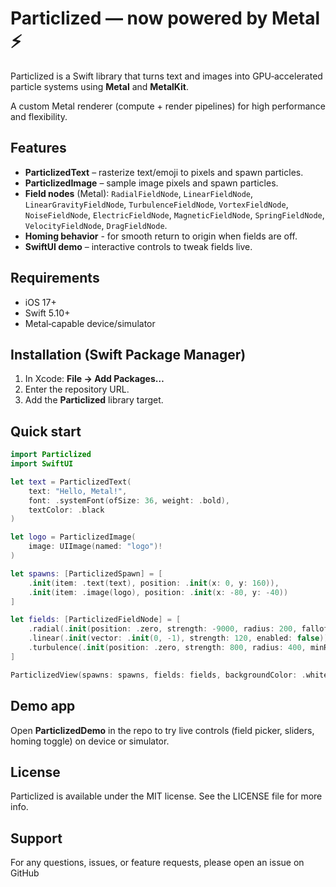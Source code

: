 # Particlized — now powered by Metal ⚡️

Particlized is a Swift library that turns text and images into GPU‑accelerated particle systems using **Metal** and **MetalKit**.

A custom Metal renderer (compute + render pipelines) for high performance and flexibility.

## Features
- **ParticlizedText** – rasterize text/emoji to pixels and spawn particles.
- **ParticlizedImage** – sample image pixels and spawn particles.
- **Field nodes** (Metal): `RadialFieldNode`, `LinearFieldNode`, `LinearGravityFieldNode`, `TurbulenceFieldNode`, `VortexFieldNode`, `NoiseFieldNode`, `ElectricFieldNode`, `MagneticFieldNode`, `SpringFieldNode`, `VelocityFieldNode`, `DragFieldNode`.
- **Homing behavior** - for smooth return to origin when fields are off.
- **SwiftUI demo** – interactive controls to tweak fields live.

## Requirements
- iOS 17+
- Swift 5.10+
- Metal‑capable device/simulator

## Installation (Swift Package Manager)
1. In Xcode: **File → Add Packages…**
2. Enter the repository URL.
3. Add the **Particlized** library target.

## Quick start
~~~swift
import Particlized
import SwiftUI

let text = ParticlizedText(
    text: "Hello, Metal!",
    font: .systemFont(ofSize: 36, weight: .bold),
    textColor: .black
)

let logo = ParticlizedImage(
    image: UIImage(named: "logo")!
)

let spawns: [ParticlizedSpawn] = [
    .init(item: .text(text), position: .init(x: 0, y: 160)),
    .init(item: .image(logo), position: .init(x: -80, y: -40))
]

let fields: [ParticlizedFieldNode] = [
    .radial(.init(position: .zero, strength: -9000, radius: 200, falloff: 0.5, minRadius: 0, enabled: false)),
    .linear(.init(vector: .init(0, -1), strength: 120, enabled: false)),
    .turbulence(.init(position: .zero, strength: 800, radius: 400, minRadius: 0, enabled: false))
]

ParticlizedView(spawns: spawns, fields: fields, backgroundColor: .white)
~~~

## Demo app
Open **ParticlizedDemo** in the repo to try live controls (field picker, sliders, homing toggle) on device or simulator.

## License

Particlized is available under the MIT license. See the LICENSE file for more info.

## Support

For any questions, issues, or feature requests, please open an issue on GitHub
